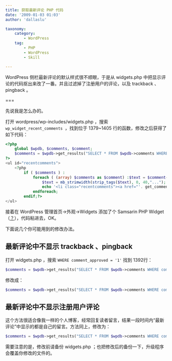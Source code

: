 ```yaml
---
title: 获取最新评论 PHP 代码
date: '2009-01-03 01:03'
author: 'dallaslu'

taxonomy:
    category:
        - WordPress
    tag:
        - PHP
        - WordPress
        - Skill

---
```

WordPress 侧栏最新评论的默认样式很不顺眼，于是从 widgets.php 中把显示评论的代码抠出来改了一番。并且过滤掉了注册用户的评论，以及 trackback 、pingback 。

===

先说我是怎么办的。

打开 wordpress/wp-includes/widgets.php ，搜索 `wp_widget_recent_comments `，找到位于 1379~1405 行的函数，修改之后获得了如下代码：

```php
<?php
    global $wpdb, $comments, $comment;
    $comments = $wpdb->get_results("SELECT * FROM $wpdb->comments WHERE comment_approved = '1' and user_id = '0' and comment_type = '' ORDER BY comment_date_gmt DESC LIMIT 5");
?>
<ul id="recentcomments">
    <?php
        if ( $comments ) : 
            foreach ( (array) $comments as $comment) :$text = $comment->comment_author . ': ' . $comment->comment_content;
                $text = mb_strimwidth(strip_tags($text), 0, 40,"...");
                echo '<li class="recentcomments"><a href="'. get_comment_link($comment->comment_ID) . '" title="《' . get_the_title($comment->comment_post_ID) . '》">' . $text . '</a></li>';
            endforeach; 
        endif;?>
</ul>
```

接着在 WordPress 管理首页->外观->Widgets 添加了个 Samsarin PHP Widget （<a href="http://wordpress.org/extend/plugins/samsarin-php-widget/" target="_blank" title="可以在 Widget 中使用 PHP 代码。点击查看插件主页">？</a>），代码粘进去，OK。

下面说几个你可能用到的修改办法。

## 最新评论中不显示 trackback 、pingback

打开 widgets.php ，搜索 `WHERE comment_approved = '1'` 找到 1392行：

```php
$comments = $wpdb->get_results("SELECT * FROM $wpdb->comments WHERE comment_approved = '1' ORDER BY comment_date_gmt DESC LIMIT $number");
```

修改成：

```php
$comments = $wpdb->get_results("SELECT * FROM $wpdb->comments WHERE comment_approved = '1' and comment_type = '' ORDER BY comment_date_gmt DESC LIMIT $number");
```

## 最新评论中不显示注册用户评论

这个方法很适合像我一样的个人博客，经常回复读者留言，结果一段时间内“最新评论”中显示的都是自己的留言。方法同上，修改为：

```php
$comments = $wpdb->get_results("SELECT * FROM $wpdb->comments WHERE comment_approved = '1' and uesr_id = '0' ORDER BY comment_date_gmt DESC LIMIT $number");
```

需要注意的是，修改前请备份 widgets.php ；也把修改后的备份一下，升级程序会覆盖你修改的文件的。
